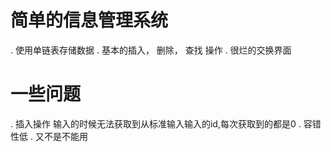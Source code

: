 # 简单的信息管理系统
. 使用单链表存储数据
. 基本的插入， 删除， 查找 操作
. 很烂的交换界面

# 一些问题
. 插入操作 输入的时候无法获取到从标准输入输入的id,每次获取到的都是0
. 容错性低
. 又不是不能用

